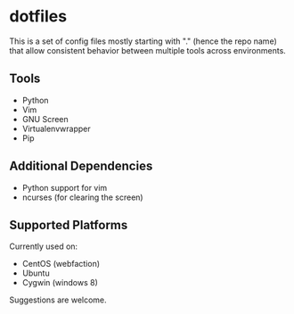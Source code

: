 dotfiles
========

This is a set of config files mostly starting with "." (hence the repo name) that allow consistent behavior between multiple tools across environments.

Tools
-----
* Python
* Vim
* GNU Screen
* Virtualenvwrapper
* Pip

Additional Dependencies
-----------------------
* Python support for vim
* ncurses (for clearing the screen)

Supported Platforms
-------------------
Currently used on:
* CentOS (webfaction)
* Ubuntu
* Cygwin (windows 8)

Suggestions are welcome.
